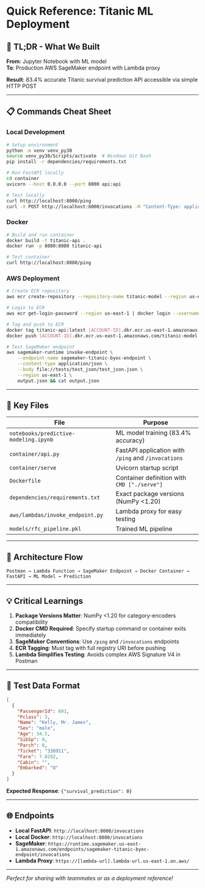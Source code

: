 # Quick Reference: Titanic ML Deployment

## 🚀 TL;DR - What We Built

**From**: Jupyter Notebook with ML model  
**To**: Production AWS SageMaker endpoint with Lambda proxy

**Result**: 83.4% accurate Titanic survival prediction API accessible via simple HTTP POST

---

## 📋 Commands Cheat Sheet

### Local Development

```bash
# Setup environment
python -m venv venv_py38
source venv_py38/Scripts/activate  # Windows Git Bash
pip install -r dependencies/requirements.txt

# Run FastAPI locally
cd container
uvicorn --host 0.0.0.0 --port 8000 api:api

# Test locally
curl http://localhost:8000/ping
curl -X POST http://localhost:8000/invocations -H "Content-Type: application/json" -d @../tests/test_json/test_json.json
```

### Docker

```bash
# Build and run container
docker build -t titanic-api .
docker run -p 8080:8080 titanic-api

# Test container
curl http://localhost:8080/ping
```

### AWS Deployment

```bash
# Create ECR repository
aws ecr create-repository --repository-name titanic-model --region us-east-1

# Login to ECR
aws ecr get-login-password --region us-east-1 | docker login --username AWS --password-stdin [ACCOUNT-ID].dkr.ecr.us-east-1.amazonaws.com

# Tag and push to ECR
docker tag titanic-api:latest [ACCOUNT-ID].dkr.ecr.us-east-1.amazonaws.com/titanic-model:latest
docker push [ACCOUNT-ID].dkr.ecr.us-east-1.amazonaws.com/titanic-model:latest

# Test SageMaker endpoint
aws sagemaker-runtime invoke-endpoint \
    --endpoint-name sagemaker-titanic-byoc-endpoint \
    --content-type application/json \
    --body file://tests/test_json/test_json.json \
    --region us-east-1 \
    output.json && cat output.json
```

---

## 🎯 Key Files

| File                                  | Purpose                                             |
| ------------------------------------- | --------------------------------------------------- |
| `notebooks/predictive-modeling.ipynb` | ML model training (83.4% accuracy)                  |
| `container/api.py`                    | FastAPI application with `/ping` and `/invocations` |
| `container/serve`                     | Uvicorn startup script                              |
| `Dockerfile`                          | Container definition with `CMD ["./serve"]`         |
| `dependencies/requirements.txt`       | Exact package versions (NumPy <1.20)                |
| `aws/lambdas/invoke_endpoint.py`      | Lambda proxy for easy testing                       |
| `models/rfc_pipeline.pkl`             | Trained ML pipeline                                 |

---

## 🔧 Architecture Flow

```
Postman → Lambda Function → SageMaker Endpoint → Docker Container → FastAPI → ML Model → Prediction
```

---

## 💡 Critical Learnings

1. **Package Versions Matter**: NumPy <1.20 for category-encoders compatibility
2. **Docker CMD Required**: Specify startup command or container exits immediately
3. **SageMaker Conventions**: Use `/ping` and `/invocations` endpoints
4. **ECR Tagging**: Must tag with full registry URI before pushing
5. **Lambda Simplifies Testing**: Avoids complex AWS Signature V4 in Postman

---

## 🧪 Test Data Format

```json
[
  {
    "PassengerId": 891,
    "Pclass": 3,
    "Name": "Kelly, Mr. James",
    "Sex": "male",
    "Age": 34.5,
    "SibSp": 0,
    "Parch": 0,
    "Ticket": "330911",
    "Fare": 7.8292,
    "Cabin": "",
    "Embarked": "Q"
  }
]
```

**Expected Response**: `{"survival_prediction": 0}`

---

## 🌐 Endpoints

- **Local FastAPI**: `http://localhost:8000/invocations`
- **Local Docker**: `http://localhost:8080/invocations`
- **SageMaker**: `https://runtime.sagemaker.us-east-1.amazonaws.com/endpoints/sagemaker-titanic-byoc-endpoint/invocations`
- **Lambda Proxy**: `https://[lambda-url].lambda-url.us-east-1.on.aws/`

---

_Perfect for sharing with teammates or as a deployment reference!_
